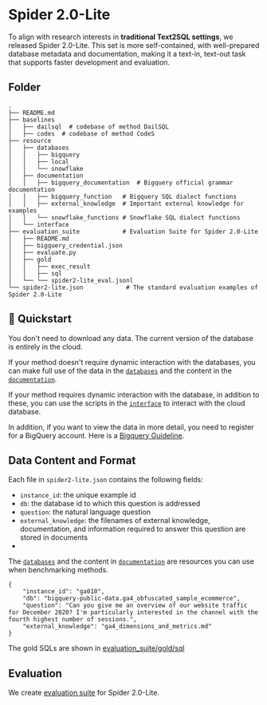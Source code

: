 # Spider 2.0-Lite

To align with research interests in **traditional Text2SQL settings**, we released Spider 2.0-Lite. This set is more self-contained, with well-prepared database metadata and documentation, making it a text-in, text-out task that supports faster development and evaluation.

## Folder

```
.
├── README.md
├── baselines
│   ├── dailsql  # codebase of method DailSQL
│   ├── codes  # codebase of method CodeS
├── resource
│   ├── databases  
│   │   ├── bigquery
│   │   ├── local
│   │   └── snowflake
│   ├── documentation
│   │   ├── bigquery_documentation  # Bigquery official grammar documentation
│   │   ├── bigquery_function   # Bigquery SQL dialect functions
│   │   ├── external_knowledge  # Important external knowledge for examples
│   │   └── snowflake_functions # Snowflake SQL dialect functions
│   └── interface
├── evaluation_suite            # Evaluation Suite for Spider 2.0-Lite
│   ├── README.md
│   ├── bigquery_credential.json
│   ├── evaluate.py
│   ├── gold
│   │   ├── exec_result
│   │   ├── sql
│   └── └── spider2-lite_eval.jsonl
└── spider2-lite.json            # The standard evaluation examples of Spider 2.0-Lite
```



## 🚀 Quickstart
You don't need to download any data. The current version of the database is entirely in the cloud.

If your method doesn't require dynamic interaction with the databases, you can make full use of the data in the [`databases`](https://github.com/xlang-ai/Spider2/tree/main/spider2-lite/resource/databases) and the content in the [`documentation`](https://github.com/xlang-ai/Spider2/tree/main/spider2-lite/resource/documentation).

If your method requires dynamic interaction with the database, in addition to these, you can use the scripts in the [`interface`](https://github.com/xlang-ai/Spider2/tree/main/spider2-lite/resource/interface) to interact with the cloud database.

In addition, if you want to view the data in more detail, you need to register for a BigQuery account. Here is a [Bigquery Guideline](https://github.com/xlang-ai/Spider2/blob/main/assets/Bigquery_Guideline.md).


## Data Content and Format

Each file in `spider2-lite.json` contains the following fields:
- `instance_id`: the unique example id
- `db`: the database id to which this question is addressed
- `question`: the natural language question
- `external_knowledge`: the filenames of external knowledge, documentation, and information required to answer this question are stored in documents
- 
The [`databases`](https://github.com/xlang-ai/Spider2/tree/main/spider2-lite/resource/databases) and the content in [`documentation`](https://github.com/xlang-ai/Spider2/tree/main/spider2-lite/resource/documentation) are resources you can use when benchmarking methods.



```
{
    "instance_id": "ga010",
    "db": "bigquery-public-data.ga4_obfuscated_sample_ecommerce",
    "question": "Can you give me an overview of our website traffic for December 2020? I'm particularly interested in the channel with the fourth highest number of sessions.",
    "external_knowledge": "ga4_dimensions_and_metrics.md"
}
```

The gold SQLs are shown in [evaluation_suite/gold/sql](https://github.com/xlang-ai/Spider2/tree/main/spider2-lite/evaluation_suite/gold/sql)



## Evaluation

We create [evaluation suite](https://github.com/xlang-ai/Spider2/tree/main/spider2-lite/evaluation_suite) for Spider 2.0-Lite.


